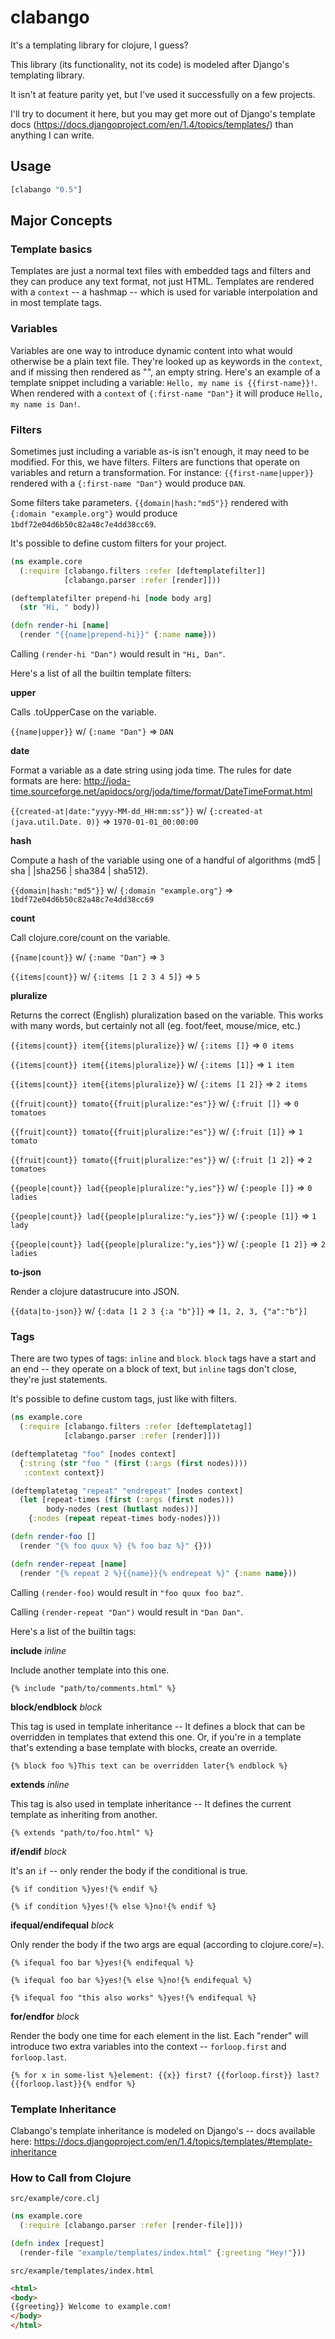 # clabango

It's a templating library for clojure, I guess?

This library (its functionality, not its code) is modeled after Django's templating library.

It isn't at feature parity yet, but I've used it successfully on a few projects.

I'll try to document it here, but you may get more out of Django's template docs (https://docs.djangoproject.com/en/1.4/topics/templates/) than anything I can write.

## Usage

```clojure
[clabango "0.5"]
```

## Major Concepts

### Template basics
Templates are just a normal text files with embedded tags and filters and they can produce any text format, not just HTML. Templates are rendered with a `context` -- a hashmap -- which is used for variable interpolation and in most template tags.

### Variables
Variables are one way to introduce dynamic content into what would otherwise be a plain text file. They're looked up as keywords in the `context`, and if missing then rendered as "", an empty string. Here's an example of a template snippet including a variable: `Hello, my name is {{first-name}}!`. When rendered with a `context` of `{:first-name "Dan"}` it will produce `Hello, my name is Dan!`.

### Filters
Sometimes just including a variable as-is isn't enough, it may need to be modified. For this, we have filters. Filters are functions that operate on variables and return a transformation. For instance: `{{first-name|upper}}` rendered with a `{:first-name "Dan"}` would produce `DAN`.

Some filters take parameters. `{{domain|hash:"md5"}}` rendered with `{:domain "example.org"}` would produce `1bdf72e04d6b50c82a48c7e4dd38cc69`.

It's possible to define custom filters for your project.

```clojure
(ns example.core
  (:require [clabango.filters :refer [deftemplatefilter]]
            [clabango.parser :refer [render]]))

(deftemplatefilter prepend-hi [node body arg]
  (str "Hi, " body))

(defn render-hi [name]
  (render "{{name|prepend-hi}}" {:name name}))
```

Calling `(render-hi "Dan")` would result in `"Hi, Dan"`.

Here's a list of all the builtin template filters:

**upper**

Calls .toUpperCase on the variable.

`{{name|upper}}` w/ `{:name "Dan"}` => `DAN`

**date**

Format a variable as a date string using joda time. The rules for date formats are here: http://joda-time.sourceforge.net/apidocs/org/joda/time/format/DateTimeFormat.html

`{{created-at|date:"yyyy-MM-dd_HH:mm:ss"}}` w/ `{:created-at (java.util.Date. 0)}` => `1970-01-01_00:00:00`

**hash**

Compute a hash of the variable using one of a handful of algorithms (md5 | sha | |sha256 | sha384 | sha512).

`{{domain|hash:"md5"}}` w/ `{:domain "example.org"}` => `1bdf72e04d6b50c82a48c7e4dd38cc69`

**count**

Call clojure.core/count on the variable.

`{{name|count}}` w/ `{:name "Dan"}` => `3`

`{{items|count}}` w/ `{:items [1 2 3 4 5]}` => `5`

**pluralize**

Returns the correct (English) pluralization based on the variable. This works with many words, but certainly not all (eg. foot/feet, mouse/mice, etc.)

`{{items|count}} item{{items|pluralize}}` w/ `{:items []}` => `0 items`

`{{items|count}} item{{items|pluralize}}` w/ `{:items [1]}` => `1 item`

`{{items|count}} item{{items|pluralize}}` w/ `{:items [1 2]}` => `2 items`

`{{fruit|count}} tomato{{fruit|pluralize:"es"}}` w/ `{:fruit []}` => `0 tomatoes`

`{{fruit|count}} tomato{{fruit|pluralize:"es"}}` w/ `{:fruit [1]}` => `1 tomato`

`{{fruit|count}} tomato{{fruit|pluralize:"es"}}` w/ `{:fruit [1 2]}` => `2 tomatoes`

`{{people|count}} lad{{people|pluralize:"y,ies"}}` w/ `{:people []}` => `0 ladies`

`{{people|count}} lad{{people|pluralize:"y,ies"}}` w/ `{:people [1]}` => `1 lady`

`{{people|count}} lad{{people|pluralize:"y,ies"}}` w/ `{:people [1 2]}` => `2 ladies`

**to-json**

Render a clojure datastrucure into JSON.

`{{data|to-json}}` w/ `{:data [1 2 3 {:a "b"}]}` => `[1, 2, 3, {"a":"b"}]`


### Tags
There are two types of tags: `inline` and `block`. `block` tags have a start and an end -- they operate on a block of text, but `inline` tags don't close, they're just statements.

It's possible to define custom tags, just like with filters.

```clojure
(ns example.core
  (:require [clabango.filters :refer [deftemplatetag]]
            [clabango.parser :refer [render]]))

(deftemplatetag "foo" [nodes context]
  {:string (str "foo " (first (:args (first nodes))))
   :context context})

(deftemplatetag "repeat" "endrepeat" [nodes context]
  (let [repeat-times (first (:args (first nodes)))
        body-nodes (rest (butlast nodes))]
    {:nodes (repeat repeat-times body-nodes)}))

(defn render-foo []
  (render "{% foo quux %} {% foo baz %}" {}))

(defn render-repeat [name]
  (render "{% repeat 2 %}{{name}}{% endrepeat %}" {:name name}))
```

Calling `(render-foo)` would result in `"foo quux foo baz"`.

Calling `(render-repeat "Dan")` would result in `"Dan Dan"`.


Here's a list of the builtin tags:

**include** *inline*

Include another template into this one.

`{% include "path/to/comments.html" %}`

**block/endblock** *block*

This tag is used in template inheritance -- It defines a block that can be overridden in templates that extend this one. Or, if you're in a template that's extending a base template with blocks, create an override.

`{% block foo %}This text can be overridden later{% endblock %}`

**extends** *inline*

This tag is also used in template inheritance -- It defines the current template as inheriting from another.

`{% extends "path/to/foo.html" %}`

**if/endif** *block*

It's an `if` -- only render the body if the conditional is true.

`{% if condition %}yes!{% endif %}`

`{% if condition %}yes!{% else %}no!{% endif %}`

**ifequal/endifequal** *block*

Only render the body if the two args are equal (according to clojure.core/=).

`{% ifequal foo bar %}yes!{% endifequal %}`

`{% ifequal foo bar %}yes!{% else %}no!{% endifequal %}`

`{% ifequal foo "this also works" %}yes!{% endifequal %}`

**for/endfor** *block*

Render the body one time for each element in the list. Each "render" will introduce two extra variables into the context -- `forloop.first` and `forloop.last`.

`{% for x in some-list %}element: {{x}} first? {{forloop.first}} last? {{forloop.last}}{% endfor %}`

### Template Inheritance
Clabango's template inheritance is modeled on Django's -- docs available here: https://docs.djangoproject.com/en/1.4/topics/templates/#template-inheritance

### How to Call from Clojure

`src/example/core.clj`
```clojure
(ns example.core
  (:require [clabango.parser :refer [render-file]]))

(defn index [request]
  (render-file "example/templates/index.html" {:greeting "Hey!"}))
```

`src/example/templates/index.html`
```html
<html>
<body>
{{greeting}} Welcome to example.com!
</body>
</html>
```
